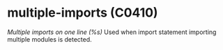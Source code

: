 # multiple-imports (C0410)
*Multiple imports on one line (%s)* Used when import statement importing
multiple modules is detected.

